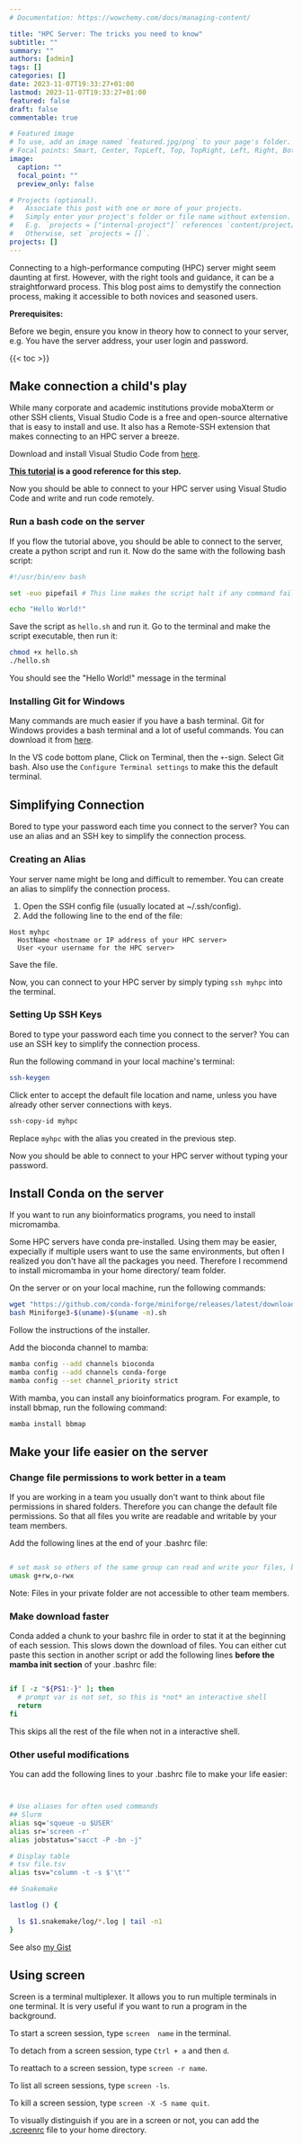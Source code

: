 ```yaml
---
# Documentation: https://wowchemy.com/docs/managing-content/

title: "HPC Server: The tricks you need to know"
subtitle: ""
summary: ""
authors: [admin]
tags: []
categories: []
date: 2023-11-07T19:33:27+01:00
lastmod: 2023-11-07T19:33:27+01:00
featured: false
draft: false
commentable: true

# Featured image
# To use, add an image named `featured.jpg/png` to your page's folder.
# Focal points: Smart, Center, TopLeft, Top, TopRight, Left, Right, BottomLeft, Bottom, BottomRight.
image:
  caption: ""
  focal_point: ""
  preview_only: false

# Projects (optional).
#   Associate this post with one or more of your projects.
#   Simply enter your project's folder or file name without extension.
#   E.g. `projects = ["internal-project"]` references `content/project/deep-learning/index.md`.
#   Otherwise, set `projects = []`.
projects: []
---
```




Connecting to a high-performance computing (HPC) server might seem daunting at first.
However, with the right tools and guidance, it can be a straightforward process.
This blog post aims to demystify the connection process, making it accessible to both novices and seasoned users.

**Prerequisites:**

Before we begin, ensure you know in theory how to connect to your server, e.g. You have the server address, your user login and password.

{{< toc >}}

## Make connection a child's play

While many corporate and academic institutions provide mobaXterm or other SSH clients, Visual Studio Code is a free and open-source alternative that is easy to install and use.
It also has a Remote-SSH extension that makes connecting to an HPC server a breeze.

Download and install Visual Studio Code from [here](https://code.visualstudio.com/download).

**[This tutorial](https://carleton.ca/scs/2023/vscode-remote-access-and-code-editing/) is a good reference for this step.**

Now you should be able to connect to your HPC server using Visual Studio Code and write and run code remotely.

### Run a bash code on the server

If you flow the tutorial above, you should be able to connect to the server, create a python script and run it. Now do the same with the following bash script:

```bash
#!/usr/bin/env bash

set -euo pipefail # This line makes the script halt if any command fails, quite useful to avoid errors

echo "Hello World!"
```
Save the script as `hello.sh` and run it.
Go to the terminal and make the script executable, then run it:

```bash
chmod +x hello.sh
./hello.sh
```

You should see the "Hello World!" message in the terminal


### Installing Git for Windows

Many commands are much easier if you have a bash terminal. Git for Windows provides a bash terminal and a lot of useful commands. You can download it from [here](https://git-scm.com/download/win).

In the VS code bottom plane, Click on Terminal, then the `+`-sign. Select Git bash. Also use the `Configure Terminal settings` to make this the default terminal. 

## Simplifying Connection


Bored to type your password each time you connect to the server? You can use an alias and an SSH key to simplify the connection process.

### Creating an Alias

Your server name might be long and difficult to remember. You can create an alias to simplify the connection process.

1. Open the SSH config file (usually located at ~/.ssh/config).
2. Add the following line to the end of the file:

```
Host myhpc
  HostName <hostname or IP address of your HPC server>
  User <your username for the HPC server>
```

Save the file.

Now, you can connect to your HPC server by simply typing `ssh myhpc` into the terminal.



### Setting Up SSH Keys

Bored to type your password each time you connect to the server? You can use an SSH key to simplify the connection process.

Run the following command in your local machine's terminal:

``` bash
ssh-keygen
```
Click enter to accept the default file location and name, unless you have already other server connections with keys.


``` bash
ssh-copy-id myhpc
```

Replace `myhpc` with the alias you created in the previous step.

Now you should be able to connect to your HPC server without typing your password.



## Install Conda on the server

If you want to run any bioinformatics programs, you need to install micromamba.

Some HPC servers have conda pre-installed. Using them may be easier, expecially if multiple users want to use the same environments, but often I realized you don't have all the packages you need. Therefore I recommend to install micromamba in your home directory/ team folder.

On the server or on your local machine, run the following commands: 

```bash
wget "https://github.com/conda-forge/miniforge/releases/latest/download/Miniforge3-$(uname)-$(uname -m).sh"
bash Miniforge3-$(uname)-$(uname -m).sh
```

Follow the instructions of the installer.

Add the bioconda channel to mamba:
```bash
mamba config --add channels bioconda
mamba config --add channels conda-forge
mamba config --set channel_priority strict
```



With mamba, you can install any bioinformatics program. For example, to install bbmap, run the following command:

```bash
mamba install bbmap
```


## Make your life easier on the server

### Change file permissions to work better in a team

If you are working in a team you usually don't want to think about file permissions in shared folders. Therefore you can change the default file permissions. So that all files you write are readable and writable by your team members.

Add the following lines at the end of your .bashrc file:

```bash

# set mask so others of the same group can read and write your files, by default
umask g+rw,o-rwx

```
Note: Files in your private folder are not accessible to other team members. 

### Make download faster
Conda added a chunk to your bashrc file in order to stat it at the beginning of each session. This slows down the download of files. You can either cut paste this section in another script or add the following lines **before the mamba init section** of your .bashrc file:


```bash

if [ -z "${PS1:-}" ]; then
  # prompt var is not set, so this is *not* an interactive shell
  return
fi

```

This skips all the rest of the file when not in a interactive shell.

### Other useful modifications

You can add the following lines to your .bashrc file to make your life easier:

```bash


# Use aliases for often used commands
## Slurm
alias sq='squeue -u $USER'
alias sr='screen -r'
alias jobstatus="sacct -P -bn -j"

# Display table 
# tsv file.tsv
alias tsv="column -t -s $'\t'"

## Snakemake

lastlog () {

  ls $1.snakemake/log/*.log | tail -n1
}

```

See also [my Gist](https://gist.github.com/SilasK/fcfee200405196ae12588824591766ec)

## Using screen

Screen is a terminal multiplexer. It allows you to run multiple terminals in one terminal. It is very useful if you want to run a program in the background.

To start a screen session, type `screen  name` in the terminal.

To detach from a screen session, type `Ctrl + a` and then `d`.

To reattach to a screen session, type `screen -r name`.

To list all screen sessions, type `screen -ls`.

To kill a screen session, type `screen -X -S name quit`.


To visually distinguish if you are in a screen or not, you can add the [.screenrc](https://gist.github.com/SilasK/fcfee200405196ae12588824591766ec) file to your home directory.
